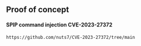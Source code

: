 ## Proof of concept

#### SPIP command injection CVE-2023-27372

```
https://github.com/nuts7/CVE-2023-27372/tree/main
```
